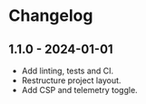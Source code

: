 # Changelog

## 1.1.0 - 2024-01-01
- Add linting, tests and CI.
- Restructure project layout.
- Add CSP and telemetry toggle.
